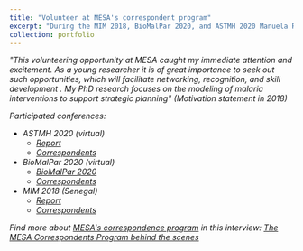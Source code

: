 ```yaml
---
title: "Volunteer at MESA's correspondent program"
excerpt: "During the MIM 2018, BioMalPar 2020, and ASTMH 2020 Manuela Runge reported from the conference as MESA correspondent (image from: [mesamalaria.org/resource-hub/mim-2018-day-1](https://mesamalaria.org/resource-hub/mim-2018-day-1)) (<br/><img src='/images/2020-12-13 07_09_17-MIM 2018_ Day 1 _ Mesa.png'>"
collection: portfolio
---
```




<i>"This volunteering opportunity at MESA caught my immediate attention and excitement. As a young researcher it is of great importance to seek out such opportunities, which will facilitate networking, recognition, and skill development .
 My PhD research focuses on the modeling of malaria interventions to support strategic planning"<i>  (Motivation statement in 2018) 



Participated conferences: 
- ASTMH 2020 (virtual)
  - [Report](http://www.mesamalaria.org/resource-hub/astmh-2020-annual-meeting-virtual-complete-series)
  - [Correspondents](https://mesamalaria.org/updates/meet-mesa-correspondents-will-cover-virtual-astmh-2020-annual-meeting)
- BioMalPar 2020 (virtual)
  - [BioMalPar 2020](http://www.mesamalaria.org/resource-hub/biology-and-pathology-malaria-parasite-biomalpar-xvi-virtual-conference-complete)
  - [Correspondents](https://mesamalaria.org/updates/meet-mesa-correspondents-will-cover-virtual-biomalpar-conference-biology-and-pathology)
- MIM 2018 (Senegal)
  - [Report](http://www.mesamalaria.org/resource-hub/mim-2018-complete-series)
  - [Correspondents](https://malariaworld.org/blog/malariaworld-and-mesa-join-hands-deliver-live-reports-mim)

Find more about [MESA's correspondence program](http://www.mesamalaria.org/resource-hub/correspondents) in this interview: [The MESA Correspondents Program behind the scenes](http://www.mesamalaria.org/updates/mesa-correspondents-program-behind-scenes)



 